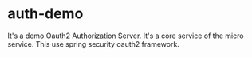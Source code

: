 # auth-demo
It's a demo  Oauth2 Authorization Server. It's a core service of the micro service.
This use spring security oauth2 framework.

